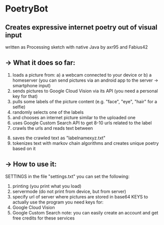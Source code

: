 # PoetryBot
Creates expressive internet poetry out of visual input
------------------------------------------------------
written as Processing sketch with native Java
by axr95 and Fabius42

-> What it does so far:
----------------------
1) loads a picture from:
    a) a webcam connected to your device or
    b) a homeserver (you can send pictures via an android app to the server -> smartphone input)
2) sends pictures to Google Cloud Vision via its API (you need a personal key for that)
3) pulls some labels of the picture content (e.g. "face", "eye", "hair" for a selfie)
4) randomly selects one of the labels
5) and chooses an internet picture similar to the uploaded one
6) uses Google Custom Search API to get 8-10 urls related to the label
7) crawls the urls and reads text between <p></p>
8) saves the crawled text as "labelnamexyz.txt"
9) tokenizes text with markov chain algorithms and creates unique poetry based on it


-> How to use it:
-----------------
SETTINGS
in the file "settings.txt" you can set the following:
  1) printing (you print what you load)
  2) servermode (do not print from device, but from server)
  3) specify url of server where pictures are stored in base64
KEYS
to actually use the program you need keys for:
  1) Google Cloud Vision
  2) Google Custom Search
  note: you can easily create an account and get free credits for these services
  
  
